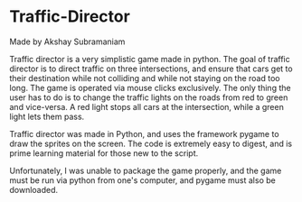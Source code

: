 # Traffic-Director
Made by Akshay Subramaniam

Traffic director is a very simplistic game made in python. The goal of traffic director is to direct traffic on three intersections,
and ensure that cars get to their destination while not colliding and while not staying on the road too long. The game is operated
via mouse clicks exclusively. The only thing the user has to do is to change the traffic lights on the roads from red to green and 
vice-versa. A red light stops all cars at the intersection, while a green light lets them pass. 

Traffic director was made in Python, and uses the framework pygame to draw the sprites on the screen. The code is extremely 
easy to digest, and is prime learning material for those new to the script.

Unfortunately, I was unable to package the game properly, and the game must be run via python from one's computer, and pygame 
must also be downloaded.
